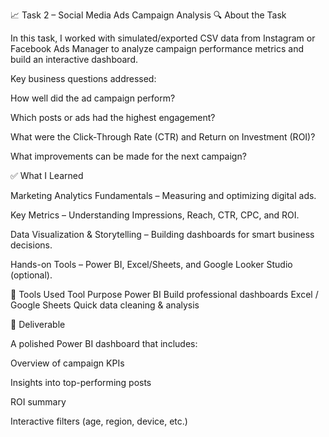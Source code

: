 📈 Task 2 – Social Media Ads Campaign Analysis
🔍 About the Task

In this task, I worked with simulated/exported CSV data from Instagram or Facebook Ads Manager to analyze campaign performance metrics and build an interactive dashboard.

Key business questions addressed:

How well did the ad campaign perform?

Which posts or ads had the highest engagement?

What were the Click-Through Rate (CTR) and Return on Investment (ROI)?

What improvements can be made for the next campaign?

✅ What I Learned

Marketing Analytics Fundamentals – Measuring and optimizing digital ads.

Key Metrics – Understanding Impressions, Reach, CTR, CPC, and ROI.

Data Visualization & Storytelling – Building dashboards for smart business decisions.

Hands-on Tools – Power BI, Excel/Sheets, and Google Looker Studio (optional).

🧰 Tools Used
Tool	Purpose
Power BI	Build professional dashboards
Excel / Google Sheets	Quick data cleaning & analysis

🎯 Deliverable

A polished Power BI dashboard that includes:

Overview of campaign KPIs

Insights into top-performing posts

ROI summary

Interactive filters (age, region, device, etc.)
